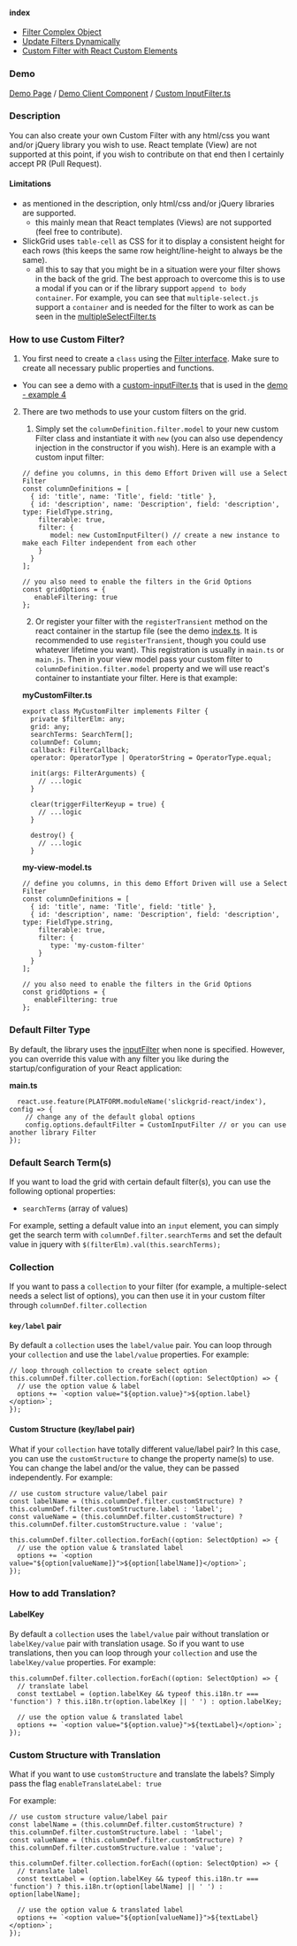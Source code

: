 #### index
- [Filter Complex Object](Input-Filter.md#filter-complex-object)
- [Update Filters Dynamically](Input-Filter.md#update-filters-dynamically)
- [Custom Filter with React Custom Elements](#custom-filter-with-react-custom-element)

### Demo
[Demo Page](https://ghiscoding.github.io/slickgrid-react/#/slickgrid/Example4) / [Demo Client Component](https://github.com/ghiscoding/slickgrid-react/blob/master/src/examples/slickgrid/Example4.tsx) / [Custom InputFilter.ts](https://github.com/ghiscoding/slickgrid-react/blob/master/src/examples/slickgrid/custom-inputFilter.ts)

### Description
You can also create your own Custom Filter with any html/css you want and/or jQuery library you wish to use. React template (View) are not supported at this point, if you wish to contribute on that end then I certainly accept PR (Pull Request).

#### Limitations
- as mentioned in the description, only html/css and/or jQuery libraries are supported.
  - this mainly mean that React templates (Views) are not supported (feel free to contribute).
- SlickGrid uses `table-cell` as CSS for it to display a consistent height for each rows (this keeps the same row height/line-height to always be the same).
  - all this to say that you might be in a situation were your filter shows in the back of the grid. The best approach to overcome this is to use a modal if you can or if the library support `append to body container`. For example, you can see that `multiple-select.js` support a `container` and is needed for the filter to work as can be seen in the [multipleSelectFilter.ts](https://github.com/ghiscoding/slickgrid-universal/blob/master/packages/common/src/filters/multipleSelectFilter.ts#L26)

### How to use Custom Filter?
1. You first need to create a `class` using the [Filter interface](https://github.com/ghiscoding/slickgrid-universal/blob/master/packages/common/src/models/filter.interface.ts). Make sure to create all necessary public properties and functions.
 - You can see a demo with a [custom-inputFilter.ts](https://github.com/ghiscoding/slickgrid-react/blob/master/src/examples/slickgrid/custom-inputFilter.ts) that is used in the [demo - example 4](https://ghiscoding.github.io/slickgrid-react/#/slickgrid/Example4)
2. There are two methods to use your custom filters on the grid.
   1.  Simply set the `columnDefinition.filter.model` to your new custom Filter class and instantiate it with `new` (you can also use dependency injection in the constructor if you wish). Here is an example with a custom input filter:
   ```tsx
   // define you columns, in this demo Effort Driven will use a Select Filter
   const columnDefinitions = [
     { id: 'title', name: 'Title', field: 'title' },
     { id: 'description', name: 'Description', field: 'description', type: FieldType.string,
       filterable: true,
       filter: {
          model: new CustomInputFilter() // create a new instance to make each Filter independent from each other
       }
     }
   ];

   // you also need to enable the filters in the Grid Options
   const gridOptions = {
      enableFiltering: true
   };
   ```
   2. Or register your filter with the `registerTransient` method on the react container in the startup file (see the demo [index.ts](https://github.com/ghiscoding/slickgrid-universal/blob/master/packages/common/src/index.ts). It is recommended to use `registerTransient`, though you could use whatever lifetime you want). This registration is usually in `main.ts` or `main.js`. Then in your view model pass your custom filter to `columnDefinition.filter.model` property and we will use react's container to instantiate your filter. Here is that example:

   **myCustomFilter.ts**
   ```tsx
   export class MyCustomFilter implements Filter {
     private $filterElm: any;
     grid: any;
     searchTerms: SearchTerm[];
     columnDef: Column;
     callback: FilterCallback;
     operator: OperatorType | OperatorString = OperatorType.equal;

     init(args: FilterArguments) {
       // ...logic
     }

     clear(triggerFilterKeyup = true) {
       // ...logic
     }

     destroy() {
       // ...logic
     }
   ```

   **my-view-model.ts**
   ```tsx
   // define you columns, in this demo Effort Driven will use a Select Filter
   const columnDefinitions = [
     { id: 'title', name: 'Title', field: 'title' },
     { id: 'description', name: 'Description', field: 'description', type: FieldType.string,
       filterable: true,
       filter: {
          type: 'my-custom-filter'
       }
     }
   ];

   // you also need to enable the filters in the Grid Options
   const gridOptions = {
      enableFiltering: true
   };
   ```

### Default Filter Type
By default, the library uses the [inputFilter](https://github.com/ghiscoding/slickgrid-universal/blob/master/packages/common/src/filters/inputFilter.ts) when none is specified. However, you can override this value with any filter you like during the startup/configuration of your React application:

**main.ts**
```tsx
  react.use.feature(PLATFORM.moduleName('slickgrid-react/index'), config => {
    // change any of the default global options
    config.options.defaultFilter = CustomInputFilter // or you can use another library Filter
});
```

### Default Search Term(s)
If you want to load the grid with certain default filter(s), you can use the following optional properties:
- `searchTerms` (array of values)

For example, setting a default value into an `input` element, you can simply get the search term with `columnDef.filter.searchTerms` and set the default value in jquery with `$(filterElm).val(this.searchTerms);`

### Collection
If you want to pass a `collection` to your filter (for example, a multiple-select needs a select list of options), you can then use it in your custom filter through `columnDef.filter.collection`

#### `key/label` pair
By default a `collection` uses the `label/value` pair. You can loop through your `collection` and use the `label/value` properties. For example:
```tsx
// loop through collection to create select option
this.columnDef.filter.collection.forEach((option: SelectOption) => {
  // use the option value & label
  options += `<option value="${option.value}">${option.label}</option>`;
});
```

#### Custom Structure (key/label pair)
What if your `collection` have totally different value/label pair? In this case, you can use the `customStructure` to change the property name(s) to use. You can change the label and/or the value, they can be passed independently.
For example:
```tsx
// use custom structure value/label pair
const labelName = (this.columnDef.filter.customStructure) ? this.columnDef.filter.customStructure.label : 'label';
const valueName = (this.columnDef.filter.customStructure) ? this.columnDef.filter.customStructure.value : 'value';

this.columnDef.filter.collection.forEach((option: SelectOption) => {
  // use the option value & translated label
  options += `<option value="${option[valueName]}">${option[labelName]}</option>`;
});
```

### How to add Translation?

#### LabelKey
By default a `collection` uses the `label/value` pair without translation or `labelKey/value` pair with translation usage. So if you want to use translations, then you can loop through your `collection` and use the `labelKey/value` properties. For example:
```tsx
this.columnDef.filter.collection.forEach((option: SelectOption) => {
  // translate label
  const textLabel = (option.labelKey && typeof this.i18n.tr === 'function') ? this.i18n.tr(option.labelKey || ' ') : option.labelKey;

  // use the option value & translated label
  options += `<option value="${option.value}">${textLabel}</option>`;
});
```

### Custom Structure with Translation
What if you want to use `customStructure` and translate the labels? Simply pass the flag `enableTranslateLabel: true`

For example:
```tsx
// use custom structure value/label pair
const labelName = (this.columnDef.filter.customStructure) ? this.columnDef.filter.customStructure.label : 'label';
const valueName = (this.columnDef.filter.customStructure) ? this.columnDef.filter.customStructure.value : 'value';

this.columnDef.filter.collection.forEach((option: SelectOption) => {
  // translate label
  const textLabel = (option.labelKey && typeof this.i18n.tr === 'function') ? this.i18n.tr(option[labelName] || ' ') : option[labelName];

  // use the option value & translated label
  options += `<option value="${option[valueName]}">${textLabel}</option>`;
});
```
